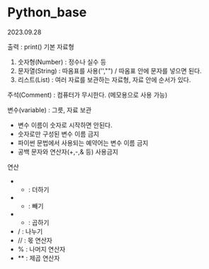 # Python_base

2023.09.28

출력 : print()
기본 자료형
1. 숫자형(Number) : 정수나 실수 등
2. 문자열(String) : 따옴표를 사용('',"") / 따옴표 안에 문자를 넣으면 된다.
3. 리스트(List) : 여러 자료를 보관하는 자료형, 자료 안에 순서가 있다.

주석(Comment) : 컴퓨터가 무시한다. (메모용으로 사용 가능)

변수(variable) : 그릇, 자료 보관
- 변수 이름이 숫자로 시작하면 안된다.
- 숫자로만 구성된 변수 이름 금지
- 파이썬 문법에서 사용되는 예약어는 변수 이름 금지
- 공백 문자와 연산자(+,-,& 등) 사용금지

연산
- + : 더하기
- - : 빼기
- * : 곱하기
- / : 나누기
- // : 몫 연산자
- % : 나머지 연산자
- ** : 제곱 연산자
